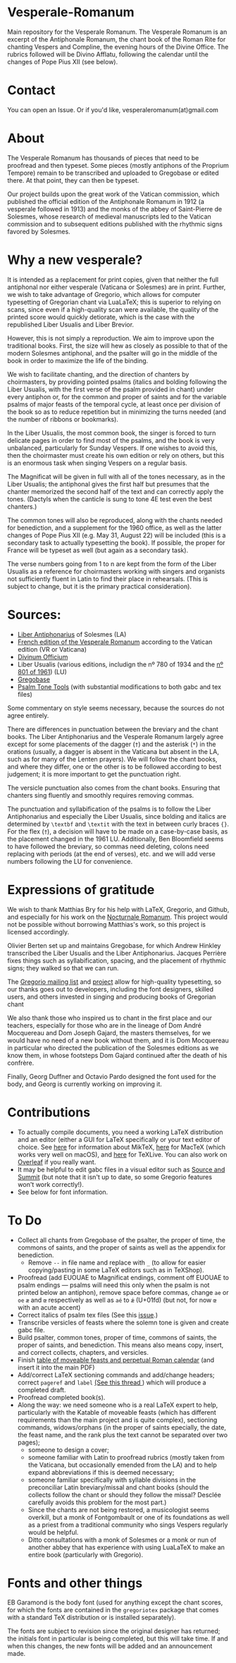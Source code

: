 # Vesperale-Romanum
Main repository for the Vesperale Romanum. The Vesperale Romanum is an excerpt of the Antiphonale Romanum, the chant book of the Roman Rite for chanting Vespers and Compline, the evening hours of the Divine Office. The rubrics followed will be Divino Afflatu, following the calendar until the changes of Pope Pius XII (see below).

# Contact

You can open an Issue. Or if you'd like, vesperaleromanum(at)gmail.com

# About

The Vesperale Romanum has thousands of pieces that need to be proofread and then typeset. Some pieces (mostly antiphons of the Proprium Tempore) remain to be transcribed and uploaded to Gregobase or edited there. At that point, they can then be typeset.

Our project builds upon the great work of the Vatican commission, which published the official edition of the Antiphonale Romanum in 1912 (a vesperale followed in 1913) and the monks of the abbey of Saint-Pierre de Solesmes, whose research of medieval manuscripts led to the Vatican commission and to subsequent editions published with the rhythmic signs favored by Solesmes.

# Why a new vesperale?
It is intended as a replacement for print copies, given that neither the full antiphonal nor either vesperale (Vaticana or Solesmes) are in print. Further, we wish to take advantage of Gregorio, which allows for computer typesetting of Gregorian chant via LuaLaTeX; this is superior to relying on scans, since even if a high-quality scan were available, the quality of the printed score would quickly detiorate, which is the case with the republished Liber Usualis and Liber Brevior.

However, this is not simply a reproduction. We aim to improve upon the traditional books. First, the size will hew as closely as possible to that of the modern Solesmes antiphonal, and the psalter will go in the middle of the book in order to maximize the life of the binding.

We wish to facilitate chanting, and the direction of chanters by choirmasters, by providing pointed psalms (italics and bolding following the Liber Usualis, with the first verse of the psalm provided in chant) under every antiphon or, for the common and proper of saints and for the variable psalms of major feasts of the temporal cycle, at least once per division of the book so as to reduce repetition but in minimizing the turns needed (and the number of ribbons or bookmarks).

In the Liber Usualis, the most common book, the singer is forced to turn delicate pages in order to find most of the psalms, and the book is very unbalanced, particularly for Sunday Vespers. If one wishes to avoid this, then the choirmaster must create his own edition or rely on others, but this is an enormous task when singing Vespers on a regular basis.

The Magnificat will be given in full with all of the tones necessary, as in the Liber Usualis; the antiphonal gives the first half but presumes that the chanter memorized the second half of the text and can correctly apply the tones. (Dactyls when the canticle is sung to tone 4E test even the best chanters.) 

The common tones will also be reproduced, along with the chants needed for benediction, and a supplement for the 1960 office, as well as the latter changes of Pope Pius XII (e.g. May 31, August 22) will be included (this is a secondary task to actually typesetting the book). If possible, the proper for France will be typeset as well (but again as a secondary task).

The verse numbers going from 1 to n are kept from the form of the Liber Usualis as a reference for choirmasters working with singers and organists not sufficiently fluent in Latin to find their place in rehearsals. (This is subject to change, but it is the primary practical consideration).

# Sources:

- [Liber Antiphonarius](https://archive.org/details/liber-antiphonarius-1960) of Solesmes (LA)
- [French edition of the Vesperale Romanum](https://archive.org/details/vesperaleromaum00anonuoft/) according to the Vatican edition (VR or Vaticana)
- [Divinum Officium](http://divinumofficium.com)
- Liber Usualis (various editions, includign the nº 780 of 1934 and the [nº 801 of 1961](https://musicasacra.com/2007/07/liber-usualis-online/)) (LU)
- [Gregobase](https://gregobase.selapa.net)
- [Psalm Tone Tools](http://bbloomf.github.io/jgabc/psalmtone.html) (with substantial modifications to both gabc and tex files) 

Some commentary on style seems necessary, because the sources do not agree entirely.

There are differences in punctuation between the breviary and the chant books. The Liber Antiphonarius and the Vesperale Romanum largely agree except for some placements of the dagger (`†`) and the asterisk (`*`) in the orations (usually, a dagger is absent in the Vaticana but absent in the LA, such as for many of the Lenten prayers). We will follow the chant books, and where they differ, one or the other is to be followed according to best judgement; it is more important to get the punctuation right.

The versicle punctuation also comes from the chant books. Ensuring that chanters sing fluently and smoothly requires removing commas.

The punctuation and syllabification of the psalms is to follow the Liber Antiphonarius and especially the Liber Usualis, since bolding and italics are determined by `\textbf` and `\textit` with the text in between curly braces `{}`. For the flex (`†`), a decision will have to be made on a case-by-case basis, as the placement changed in the 1961 LU. Additionally, Ben Bloomfield seems to have followed the breviary, so commas need deleting, colons need replacing with periods (at the end of verses), etc. and we will add verse numbers following the LU for convenience.

# Expressions of gratitude

We wish to thank Matthias Bry for his help with LaTeX, Gregorio, and Github, and especially for his work on the [Nocturnale Romanum](https://github.com/Nocturnale-Romanum/). This project would not be possible without borrowing Matthias's work, so this project is licensed accordingly.

Olivier Berten set up and maintains Gregobase, for which Andrew Hinkley transcribed the Liber Usualis and the Liber Antiphonarius. Jacques Perrière fixes things such as syllabification, spacing, and the placement of rhythmic signs; they walked so that we can run.

The [Gregorio mailing list](https://groups.google.com/g/gregorio-users) and [project](http://gregorio-project.github.io/index.html) allow for high-quality typesetting, so our thanks goes out to developers, including the font designers, skilled users, and others invested in singing and producing books of Gregorian chant

We also thank those who inspired us to chant in the first place and our teachers, especially for those who are in the lineage of Dom André Mocquereau and Dom Joseph Gajard, the masters themselves, for we would have no need of a new book without them, and it is Dom Mocquereau in particular who directed the publication of the Solesmes editions as we know them, in whose footsteps Dom Gajard continued after the death of his confrère.

Finally, Georg Duffner and Octavio Pardo designed the font used for the body, and Georg is currently working on improving it.

# Contributions

- To actually compile documents, you need a working LaTeX distribution and an editor (either a GUI for LaTeX specifically or your text editor of choice. See [here](https://latex-tutorial.com/installation/) for information about MikTeX, [here](https://tug.org/mactex/) for MacTeX (which works very well on macOS), and [here](https://tug.org/texlive/acquire-netinstall.html) for TeXLive. You can also work on [Overleaf](https://www.overleaf.com) if you really want.
- It may be helpful to edit gabc files in a visual editor such as [Source and Summit](https://www.sourceandsummit.com/editor/alpha) (but note that it isn't up to date, so some Gregorio features won't work correctly!).
- See below for font information.

# To Do

- Collect all chants from Gregobase of the psalter, the proper of time, the commons of saints, and the proper of saints as well as the appendix for benediction.
  - Remove `--` in file name and replace with `_` (to allow for easier copying/pasting in some LaTeX editors such as in TeXShop).
- Proofread (add EUOUAE to Magnificat endings, comment off EUOUAE to psalm endings — psalms will need this only when the psalm is not printed below an antiphon), remove space before commas, change `ae` or `oe` `æ` and `œ` respectively as well as `aé` to `ǽ` (U+01fd) (but not, for now `œ` with an acute accent)
- Correct italics of psalm tex files (See this [issue](https://github.com/Nocturnale-Romanum/nocturnale-romanum/issues/17#issue-1714660808).) 
- Transcribe versicles of feasts where the solemn tone is given and create gabc file.
- Build psalter, common tones, proper of time, commons of saints, the proper of saints, and benediction. This means also means copy, insert, and correct collects, chapters, and versicles.
- Finish [table of moveable feasts and perpetual Roman calendar](https://github.com/MRoth1910/Kalendarium) (and insert it into the main PDF)
- Add/correct LaTeX sectioning commands and add/change headers; correct `pageref` and `label` [(See this thread ](https://groups.google.com/g/gregorio-users/c/WPbwsmIqHrc/m/-Z9RxtYTAgAJ)) which will produce a completed draft.
- Proofread completed book(s).
- Along the way: we need someone who is a real LaTeX expert to help, particularly with the Katable of moveable feasts (which has different requirements than the main project and is quite complex), sectioning commands, widows/orphans (in the proper of saints epecially, the date, the feast name, and the rank plus the text cannot be separated over two pages);
  - someone to design a cover;
  - someone familiar with Latin to proofread rubrics (mostly taken from the Vaticana, but occasionally emended from the LA) and to help expand abbreviations if this is deemed necessary;
  - someone familiar specifically with syllable divisions in the preconciliar Latin breviary/missal and chant books (should the collects follow the chant or should they follow the missal? Desclée carefully avoids this problem for the most part.)
  -  Since the chants are not being restored, a musicologist seems overkill, but a monk of Fontgombault or one of its foundations as well as a priest from a traditional community who sings Vespers regularly would be helpful.
    -  Ditto consultations with a monk of Solesmes or a monk or nun of another abbey that has experience with using LuaLaTeX to make an entire book (particularly with Gregorio).

# Fonts and other things

EB Garamond is the body font (used for anything except the chant scores, for which the fonts are contained in the `gregoriotex` package that comes with a standard TeX distribution or is installed separately).

The fonts are subject to revision since the original designer has returned; the initials font in particular is being completed, but this will take time. If and when this changes, the new fonts will be added and an announcement made.



